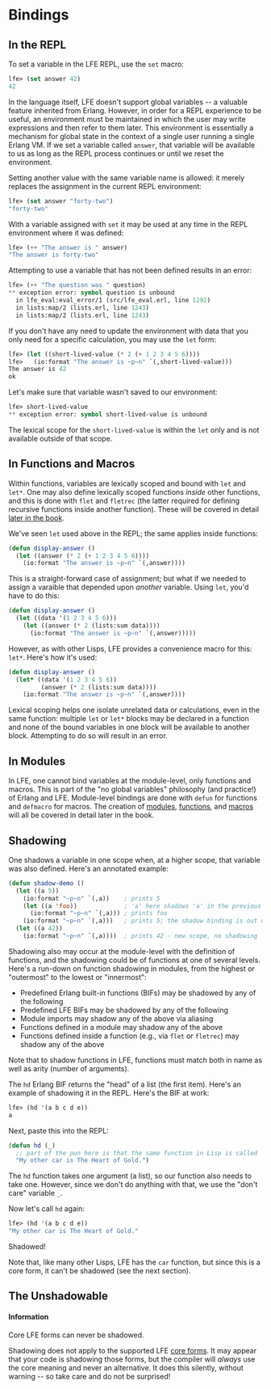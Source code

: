 # Bindings

## In the REPL

To set a variable in the LFE REPL, use the `set` macro:

``` lisp
lfe> (set answer 42)
42
```

In the language itself, LFE doesn't support global variables -- a valuable
feature inherited from Erlang. However, in order for a REPL experience to be
useful, an environment must be maintained in which the user may write
expressions and then refer to them later. This environment is essentially a
mechanism for global state in the context of a single user running a single
Erlang VM. If we set a variable called `answer`, that variable will be available
to us as long as the REPL process continues or until we reset the environment.

Setting another value with the same variable name is allowed: it merely replaces
the assignment in the current REPL environment:

``` lisp
lfe> (set answer "forty-two")
"forty-two"
```

With a variable assigned with `set` it may be used at any time in the REPL
environment where it was defined:

``` lisp
lfe> (++ "The answer is " answer)
"The answer is forty-two"
```

Attempting to use a variable that has not been defined results in an error:

``` lisp
lfe> (++ "The question was " question)
** exception error: symbol question is unbound
  in lfe_eval:eval_error/1 (src/lfe_eval.erl, line 1292)
  in lists:map/2 (lists.erl, line 1243)
  in lists:map/2 (lists.erl, line 1243)
```

If you don't have any need to update the environment with data that you only
need for a specific calculation, you may use the `let` form:

``` lisp
lfe> (let ((short-lived-value (* 2 (+ 1 2 3 4 5 6))))
lfe>   (io:format "The answer is ~p~n" `(,short-lived-value)))
The answer is 42
ok
```

Let's make sure that variable wasn't saved to our environment:

``` lisp
lfe> short-lived-value
** exception error: symbol short-lived-value is unbound
```

The lexical scope for the `short-lived-value` is within the `let` only and is
not available outside of that scope.

## In Functions and Macros

Within functions, variables are lexically scoped and bound with `let` and
`let*`. One may also define lexically scoped functions _inside_ other functions,
and this is done with `flet` and `fletrec` (the latter required for defining
recursive functions inside another function). These will be covered in detail
[later in the book](../../part3/funs/).

We've seen `let` used above in the REPL; the same applies inside functions:

``` lisp
(defun display-answer ()
  (let ((answer (* 2 (+ 1 2 3 4 5 6))))
    (io:format "The answer is ~p~n" `(,answer))))
```

This is a straight-forward case of assignment; but what if we needed to assign
a varaible that depended upon _another_ variable. Using `let`, you'd have to do
this:

``` lisp
(defun display-answer ()
  (let ((data '(1 2 3 4 5 6)))
    (let ((answer (* 2 (lists:sum data))))
      (io:format "The answer is ~p~n" `(,answer)))))
```

However, as with other Lisps, LFE provides a convenience macro for this: `let*`.
Here's how it's used:

``` lisp
(defun display-answer ()
  (let* ((data '(1 2 3 4 5 6))
         (answer (* 2 (lists:sum data))))
    (io:format "The answer is ~p~n" `(,answer))))
```

Lexical scoping helps one isolate unrelated data or calculations, even in the
same function: multiple `let` or `let*` blocks may be declared in a function
and none of the bound variables in one block will be available to another block.
Attempting to do so will result in an error.

## In Modules

In LFE, one cannot bind variables at the module-level, only functions and
macros. This is part of the "no global variables" philosophy (and practice!) of
Erlang and LFE. Module-level bindings are done with `defun` for functions and
`defmacro` for macros. The creation of [modules](../../part3/modules),
[functions](../../part3/funs), and [macros](../../part4/macros) will all be
covered in detail later in the book.

## Shadowing

One shadows a variable in one scope when, at a higher scope, that variable was
also defined. Here's an annotated example:

``` lisp
(defun shadow-demo ()
  (let ((a 5))
    (io:format "~p~n" `(,a))    ; prints 5
    (let ((a 'foo))             ; 'a' here shadows 'a' in the previous scope
      (io:format "~p~n" `(,a))) ; prints foo
    (io:format "~p~n" `(,a)))   ; prints 5; the shadow binding is out of scope
  (let ((a 42))
    (io:format "~p~n" `(,a))))  ; prints 42 - new scope, no shadowing
```

Shadowing also may occur at the module-level with the definition of functions,
and the shadowing could be of functions at one of several levels. Here's a
run-down on function shadowing in modules, from the highest or "outermost" to
the lowest or "innermost":

* Predefined Erlang built-in functions (BIFs) may be shadowed by any of the
  following
* Predefined LFE BIFs may be shadowed by any of the following
* Module imports may shadow any of the above via aliasing
* Functions defined in a module may shadow any of the above
* Functions defined inside a function (e.g., via `flet` or `fletrec`) may shadow
  any of the above

Note that to shadow functions in LFE, functions must match both in name as well
as arity (number of arguments).

The `hd` Erlang BIF returns the "head" of a list (the first item). Here's an
example of shadowing it in the REPL. Here's the BIF at work:

``` lisp
lfe> (hd '(a b c d e))
a
```

Next, paste this into the REPL:

``` lisp
(defun hd (_)
  ;; part of the pun here is that the same function in Lisp is called 'car'
  "My other car is The Heart of Gold.")
```

The `hd` function takes one argument (a list), so our function also needs to
take one. However, since we don't do anything with that, we use the "don't care"
variable `_`.

Now let's call `hd` again:

``` lisp
lfe> (hd '(a b c d e))
"My other car is The Heart of Gold."
```

Shadowed!

Note that, like many other Lisps, LFE has the `car` function, but since this is
a core form, it can't be shadowed (see the next section).

## The Unshadowable

<div class="alert alert-info">
  <h4 class="alert-heading">
    <i class="fa fa-info-circle" aria-hidden="true"></i>
    Information
  </h4>
  <p class="mb-0">
    Core LFE forms can never be shadowed.
  </p>
</div>

Shadowing does not apply to the supported LFE
[core forms](https://github.com/lfe/lfe/blob/develop/doc/src/lfe_guide.7.md#core-forms).
It may appear that
your code is shadowing those forms, but the compiler will _always_ use
the core meaning and never an alternative. It does this silently, without
warning -- so take care and do not be surprised!
